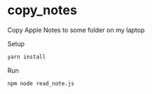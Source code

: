 # copy_notes

Copy Apple Notes to some folder on my laptop

Setup
```bash
yarn install
```

Run
```bash
npm node read_note.js
```
